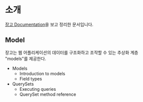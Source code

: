# 소개

[장고 Documentation](https://docs.djangoproject.com/en/1.10/)을 보고 정리한 문서입니다.



## Model

장고는 웹 어플리케이션의 데이터를 구조화하고 조작할 수 있는 추상화 계층 "models"를 제공한다.

- Models
  - Introduction to models
  - Field types
- QuerySets
  - Executing queries
  - QuerySet method reference